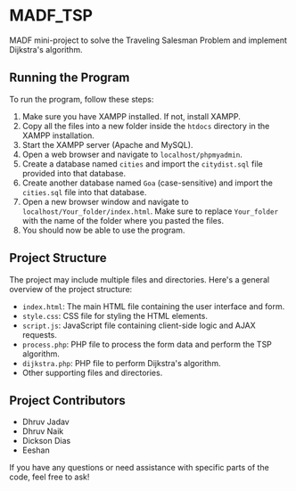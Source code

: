 # MADF_TSP
MADF mini-project to solve the Traveling Salesman Problem and implement Dijkstra's algorithm.

## Running the Program
To run the program, follow these steps:

1. Make sure you have XAMPP installed. If not, install XAMPP.
2. Copy all the files into a new folder inside the `htdocs` directory in the XAMPP installation.
3. Start the XAMPP server (Apache and MySQL).
4. Open a web browser and navigate to `localhost/phpmyadmin`.
5. Create a database named `cities` and import the `citydist.sql` file provided into that database.
6. Create another database named `Goa` (case-sensitive) and import the `cities.sql` file into that database.
7. Open a new browser window and navigate to `localhost/Your_folder/index.html`. Make sure to replace `Your_folder` with the name of the folder where you pasted the files.
8. You should now be able to use the program.

## Project Structure
The project may include multiple files and directories. Here's a general overview of the project structure:

- `index.html`: The main HTML file containing the user interface and form.
- `style.css`: CSS file for styling the HTML elements.
- `script.js`: JavaScript file containing client-side logic and AJAX requests.
- `process.php`: PHP file to process the form data and perform the TSP algorithm.
- `dijkstra.php`: PHP file to perform Dijkstra's algorithm.
- Other supporting files and directories.

## Project Contributors
- Dhruv Jadav
- Dhruv Naik
- Dickson Dias
- Eeshan

If you have any questions or need assistance with specific parts of the code, feel free to ask!
